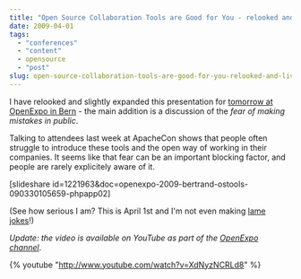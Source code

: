 ```yaml
---
title: "Open Source Collaboration Tools are Good for You - relooked and live tomorrow!"
date: 2009-04-01
tags: 
  - "conferences"
  - "content"
  - opensource
  - "post"
slug: open-source-collaboration-tools-are-good-for-you-relooked-and-live-tomorrow
---
```


I have relooked and slightly expanded this presentation for [tomorrow at OpenExpo in Bern](http://www.openexpo.ch/openexpo-2009-bern/konferenzprogramm/technology-track/#r04) - the main addition is a discussion of the _fear of making mistakes in public_.

Talking to attendees last week at ApacheCon shows that people often struggle to introduce these tools and the open way of working in their companies. It seems like that fear can be an important blocking factor, and people are rarely explicitely aware of it.

\[slideshare id=1221963&doc=openexpo-2009-bertrand-ostools-090330105659-phpapp02\]

(See how serious I am? This is April 1st and I'm not even making [lame jokes](http://tinyurl.com/rrbd09)!)

_Update: the video is available on YouTube as part of the [OpenExpo channel](http://www.youtube.com/openexpo)_.

{% youtube "http://www.youtube.com/watch?v=XdNyzNCRLd8" %}

